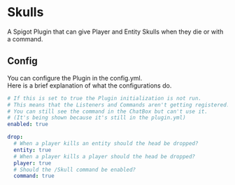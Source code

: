 # Skulls
A Spigot Plugin that can give Player and Entity Skulls when they die or with a command.

## Config
You can configure the Plugin in the config.yml. <br/>
Here is a brief explanation of what the configurations do.

```yml
# If this is set to true the Plugin initialization is not run.
# This means that the Listeners and Commands aren't getting registered.
# You can still see the command in the ChatBox but can't use it.
# (It's being shown because it's still in the plugin.yml)
enabled: true 

drop:
  # When a player kills an entity should the head be dropped?
  entity: true
  # When a player kills a player should the head be dropped?
  player: true
  # Should the /Skull command be enabled?
  command: true
```
